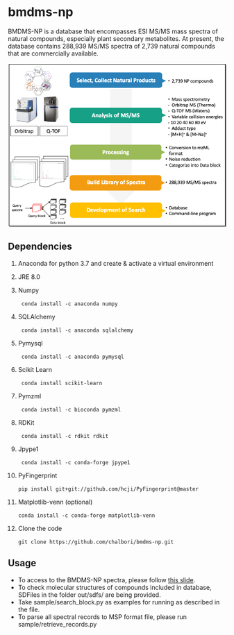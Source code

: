 # bmdms-np
BMDMS-NP is a database that encompasses ESI MS/MS mass spectra of natural compounds, especially plant secondary metabolites. At present, the database contains 288,939 MS/MS spectra of 2,739 natural compounds that are commercially available.

![graphical_abstract](./Graphical_abstract.png)

## Dependencies
1. Anaconda for python 3.7 and create & activate a virtual environment

2. JRE 8.0

3. Numpy
		
		conda install -c anaconda numpy
4. SQLAlchemy

		conda install -c anaconda sqlalchemy	
5. Pymysql

		conda install -c anaconda pymysql
6. Scikit Learn

		conda install scikit-learn
7. Pymzml

		conda install -c bioconda pymzml
8. RDKit

		conda install -c rdkit rdkit
9. Jpype1
		
		conda install -c conda-forge jpype1
10. PyFingerprint

		pip install git+git://github.com/hcji/PyFingerprint@master

11. Matplotlib-venn (optional)

		conda install -c conda-forge matplotlib-venn

12. Clone the code

		git clone https://github.com/chalbori/bmdms-np.git
  
## Usage
* To access to the BMDMS-NP spectra, please follow [this slide](https://docs.google.com/presentation/d/1jPH4rGeg08fuEK8W6AbLWAlg6b4ji_AtdHh7XH9yrio/edit?usp=sharing).
* To check molecular structures of compounds included in database, SDFiles in the folder out/sdfs/ are being provided.
* Take sample/search_block.py as examples for running as described in the file.
* To parse all spectral records to MSP format file, please run sample/retrieve_records.py


